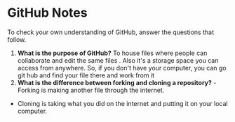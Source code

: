 # GitHub Notes

To check your own understanding of GitHub, answer the questions that follow.

1. **What is the purpose of GitHub?** To house files where people can collaborate and edit the same files .  Also it's a storage space you can access from anywhere.  So, if you don't have your computer, you can go git hub and find your file there and work from it
1. **What is the difference between forking and cloning a repository?** 
-Forking is making another file through the internet.
- Cloning is taking what you did on the internet and putting it on your local computer.